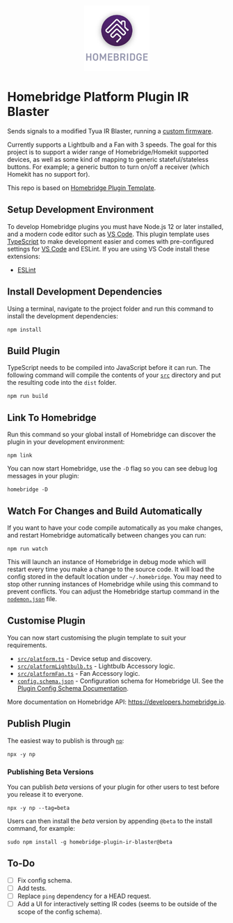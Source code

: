 <p align="center">

<img src="https://github.com/homebridge/branding/raw/master/logos/homebridge-wordmark-logo-vertical.png" width="150">

</p>

# Homebridge Platform Plugin IR Blaster

Sends signals to a modified Tyua IR Blaster, running a [custom firmware](https://gitco.re/HomeAutomation/ir-blaster).

Currently supports a Lightbulb and a Fan with 3 speeds. The goal for this project is to support a wider range of Homebridge/Homekit supported devices, as well as some kind of mapping to generic stateful/stateless buttons. For example; a generic button to turn on/off a receiver (which Homekit has no support for).

This repo is based on [Homebridge Plugin Template](https://github.com/homebridge/homebridge-plugin-template/generate).

## Setup Development Environment

To develop Homebridge plugins you must have Node.js 12 or later installed, and a modern code editor such as [VS Code](https://code.visualstudio.com/). This plugin template uses [TypeScript](https://www.typescriptlang.org/) to make development easier and comes with pre-configured settings for [VS Code](https://code.visualstudio.com/) and ESLint. If you are using VS Code install these extensions:

- [ESLint](https://marketplace.visualstudio.com/items?itemName=dbaeumer.vscode-eslint)

## Install Development Dependencies

Using a terminal, navigate to the project folder and run this command to install the development dependencies:

```console
npm install
```

## Build Plugin

TypeScript needs to be compiled into JavaScript before it can run. The following command will compile the contents of your [`src`](./src) directory and put the resulting code into the `dist` folder.

```console
npm run build
```

## Link To Homebridge

Run this command so your global install of Homebridge can discover the plugin in your development environment:

```console
npm link
```

You can now start Homebridge, use the `-D` flag so you can see debug log messages in your plugin:

```console
homebridge -D
```

## Watch For Changes and Build Automatically

If you want to have your code compile automatically as you make changes, and restart Homebridge automatically between changes you can run:

```console
npm run watch
```

This will launch an instance of Homebridge in debug mode which will restart every time you make a change to the source code. It will load the config stored in the default location under `~/.homebridge`. You may need to stop other running instances of Homebridge while using this command to prevent conflicts. You can adjust the Homebridge startup command in the [`nodemon.json`](./nodemon.json) file.

## Customise Plugin

You can now start customising the plugin template to suit your requirements.

- [`src/platform.ts`](./src/platform.ts) - Device setup and discovery.
- [`src/platformLightbulb.ts`](./src/platformLightbulb.ts) - Lightbulb Accessory logic.
- [`src/platformFan.ts`](./src/platformFan.ts) - Fan Accessory logic.
- [`config.schema.json`](./config.schema.json) - Configuration schema for Homebridge UI. See the [Plugin Config Schema Documentation](https://developers.homebridge.io/#/config-schema).

More documentation on Homebridge API: https://developers.homebridge.io.

## Publish Plugin

The easiest way to publish is through [`np`](https://github.com/sindresorhus/np#readme):

```console
npx -y np
```

### Publishing Beta Versions

You can publish _beta_ versions of your plugin for other users to test before you release it to everyone.

```console
npx -y np --tag=beta
```

Users can then install the _beta_ version by appending `@beta` to the install command, for example:

```console
sudo npm install -g homebridge-plugin-ir-blaster@beta
```

## To-Do

- [ ] Fix config schema.
- [ ] Add tests.
- [ ] Replace `ping` dependency for a HEAD request.
- [ ] Add a UI for interactively setting IR codes (seems to be outside of the scope of the config schema).
